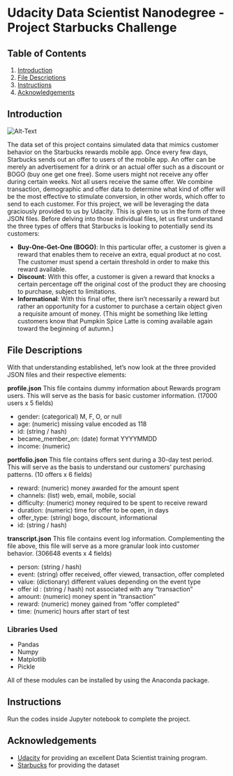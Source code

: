 # Udacity Data Scientist Nanodegree - Project Starbucks Challenge

## Table of Contents
1. [Introduction](#introduction)
2. [File Descriptions](#descriptions)
3. [Instructions](#instructions)
4. [Acknowledgements](#acknowledgements)


<a name="introduction"></a>
## Introduction

![Alt-Text](https://storage.googleapis.com/afs-prod/media/4f106493fa9a417582aa8c58342db214/1000.jpeg)

The data set of this project contains simulated data that mimics customer behavior on the Starbucks rewards mobile app. Once every few days, Starbucks sends out an offer to users of the mobile app. An offer can be merely an advertisement for a drink or an actual offer such as a discount or BOGO (buy one get one free). Some users might not receive any offer during certain weeks. Not all users receive the same offer. We combine transaction, demographic and offer data to determine what kind of offer will be the most effective to stimulate conversion, in other words, which offer to send to each customer.
For this project, we will be leveraging the data graciously provided to us by Udacity. This is given to us in the form of three JSON files. Before delving into those individual files, let us first understand the three types of offers that Starbucks is looking to potentially send its customers:

- **Buy-One-Get-One (BOGO)**: In this particular offer, a customer is given a reward that enables them to receive an extra, equal product at no cost. The customer must spend a certain threshold in order to make this reward available.
- **Discount**: With this offer, a customer is given a reward that knocks a certain percentage off the original cost of the product they are choosing to purchase, subject to limitations.
- **Informational**: With this final offer, there isn’t necessarily a reward but rather an opportunity for a customer to purchase a certain object given a requisite amount of money. (This might be something like letting customers know that Pumpkin Spice Latte is coming available again toward the beginning of autumn.)


<a name="descriptions"></a>
## File Descriptions
With that understanding established, let’s now look at the three provided JSON files and their respective elements:

**profile.json**
This file contains dummy information about Rewards program users. This will serve as the basis for basic customer information.
(17000 users x 5 fields)
  - gender: (categorical) M, F, O, or null
  - age: (numeric) missing value encoded as 118
  - id: (string / hash)
  - became_member_on: (date) format YYYYMMDD
  - income: (numeric)

**portfolio.json**
This file contains offers sent during a 30-day test period. This will serve as the basis to understand our customers’ purchasing patterns.
(10 offers x 6 fields)
  - reward: (numeric) money awarded for the amount spent
  - channels: (list) web, email, mobile, social
  - difficulty: (numeric) money required to be spent to receive reward
  - duration: (numeric) time for offer to be open, in days
  - offer_type: (string) bogo, discount, informational
  - id: (string / hash)

**transcript.json**
This file contains event log information. Complementing the file above, this file will serve as a more granular look into customer behavior.
(306648 events x 4 fields)
  - person: (string / hash)
  - event: (string) offer received, offer viewed, transaction, offer completed
  - value: (dictionary) different values depending on the event type
  - offer id : (string / hash) not associated with any “transaction”
  - amount: (numeric) money spent in “transaction”
  - reward: (numeric) money gained from “offer completed”
  - time: (numeric) hours after start of test

### Libraries Used
* Pandas
* Numpy
* Matplotlib
* Pickle

All of these modules can be installed by using the Anaconda package.

<a name="instructions"></a>
## Instructions
Run the codes inside Jupyter notebook to complete the project.

## Acknowledgements

* [Udacity](https://www.udacity.com/) for providing an excellent Data Scientist training program.
* [Starbucks](https://www.starbucks.com/) for providing the dataset